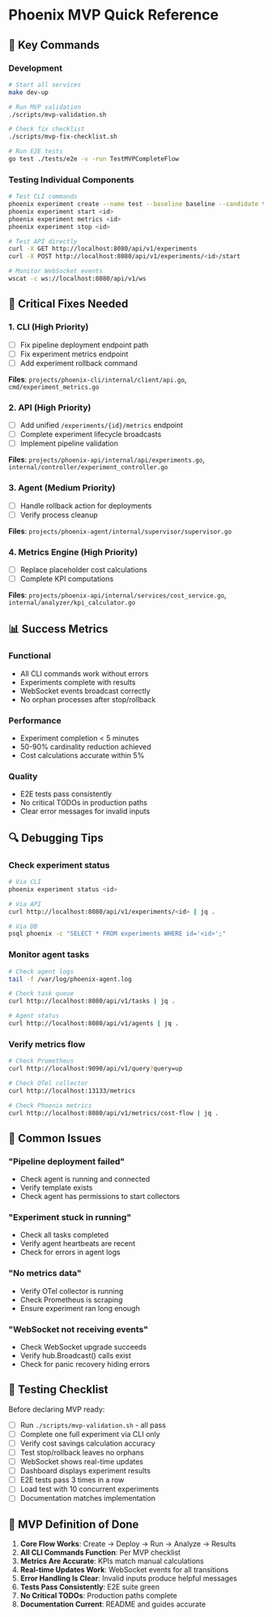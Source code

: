 # Phoenix MVP Quick Reference

## 🚀 Key Commands

### Development
```bash
# Start all services
make dev-up

# Run MVP validation
./scripts/mvp-validation.sh

# Check fix checklist
./scripts/mvp-fix-checklist.sh

# Run E2E tests
go test ./tests/e2e -v -run TestMVPCompleteFlow
```

### Testing Individual Components
```bash
# Test CLI commands
phoenix experiment create --name test --baseline baseline --candidate topk
phoenix experiment start <id>
phoenix experiment metrics <id>
phoenix experiment stop <id>

# Test API directly
curl -X GET http://localhost:8080/api/v1/experiments
curl -X POST http://localhost:8080/api/v1/experiments/<id>/start

# Monitor WebSocket events
wscat -c ws://localhost:8080/api/v1/ws
```

## 🔧 Critical Fixes Needed

### 1. CLI (High Priority)
- [ ] Fix pipeline deployment endpoint path
- [ ] Fix experiment metrics endpoint
- [ ] Add experiment rollback command

**Files**: `projects/phoenix-cli/internal/client/api.go`, `cmd/experiment_metrics.go`

### 2. API (High Priority)
- [ ] Add unified `/experiments/{id}/metrics` endpoint
- [ ] Complete experiment lifecycle broadcasts
- [ ] Implement pipeline validation

**Files**: `projects/phoenix-api/internal/api/experiments.go`, `internal/controller/experiment_controller.go`

### 3. Agent (Medium Priority)
- [ ] Handle rollback action for deployments
- [ ] Verify process cleanup

**Files**: `projects/phoenix-agent/internal/supervisor/supervisor.go`

### 4. Metrics Engine (High Priority)
- [ ] Replace placeholder cost calculations
- [ ] Complete KPI computations

**Files**: `projects/phoenix-api/internal/services/cost_service.go`, `internal/analyzer/kpi_calculator.go`

## 📊 Success Metrics

### Functional
- All CLI commands work without errors
- Experiments complete with results
- WebSocket events broadcast correctly
- No orphan processes after stop/rollback

### Performance
- Experiment completion < 5 minutes
- 50-90% cardinality reduction achieved
- Cost calculations accurate within 5%

### Quality
- E2E tests pass consistently
- No critical TODOs in production paths
- Clear error messages for invalid inputs

## 🔍 Debugging Tips

### Check experiment status
```bash
# Via CLI
phoenix experiment status <id>

# Via API
curl http://localhost:8080/api/v1/experiments/<id> | jq .

# Via DB
psql phoenix -c "SELECT * FROM experiments WHERE id='<id>';"
```

### Monitor agent tasks
```bash
# Check agent logs
tail -f /var/log/phoenix-agent.log

# Check task queue
curl http://localhost:8080/api/v1/tasks | jq .

# Agent status
curl http://localhost:8080/api/v1/agents | jq .
```

### Verify metrics flow
```bash
# Check Prometheus
curl http://localhost:9090/api/v1/query?query=up

# Check OTel collector
curl http://localhost:13133/metrics

# Check Phoenix metrics
curl http://localhost:8080/api/v1/metrics/cost-flow | jq .
```

## 🚨 Common Issues

### "Pipeline deployment failed"
- Check agent is running and connected
- Verify template exists
- Check agent has permissions to start collectors

### "Experiment stuck in running"
- Check all tasks completed
- Verify agent heartbeats are recent
- Check for errors in agent logs

### "No metrics data"
- Verify OTel collector is running
- Check Prometheus is scraping
- Ensure experiment ran long enough

### "WebSocket not receiving events"
- Check WebSocket upgrade succeeds
- Verify hub.Broadcast() calls exist
- Check for panic recovery hiding errors

## 📝 Testing Checklist

Before declaring MVP ready:

- [ ] Run `./scripts/mvp-validation.sh` - all pass
- [ ] Complete one full experiment via CLI only
- [ ] Verify cost savings calculation accuracy
- [ ] Test stop/rollback leaves no orphans
- [ ] WebSocket shows real-time updates
- [ ] Dashboard displays experiment results
- [ ] E2E tests pass 3 times in a row
- [ ] Load test with 10 concurrent experiments
- [ ] Documentation matches implementation

## 🎯 MVP Definition of Done

1. **Core Flow Works**: Create → Deploy → Run → Analyze → Results
2. **All CLI Commands Function**: Per MVP checklist
3. **Metrics Are Accurate**: KPIs match manual calculations
4. **Real-time Updates Work**: WebSocket events for all transitions
5. **Error Handling Is Clear**: Invalid inputs produce helpful messages
6. **Tests Pass Consistently**: E2E suite green
7. **No Critical TODOs**: Production paths complete
8. **Documentation Current**: README and guides accurate